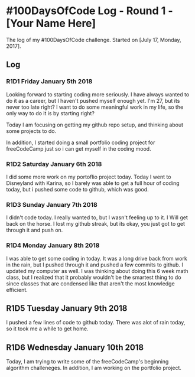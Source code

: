 # #100DaysOfCode Log - Round 1 - [Your Name Here]

The log of my #100DaysOfCode challenge. Started on [July 17, Monday, 2017].

## Log

### R1D1 Friday January 5th 2018

Looking forward to starting coding more seriously. I have always wanted to do it as a career, but I haven't pushed myself enough yet. I'm 27, but its never too late right? I want to do some meaningful work in my life, so the only way to do it is by starting right?

Today I am focusing on getting my github repo setup, and thinking about some projects to do.

In addition, I started doing a small portfolio coding project for freeCodeCamp just so i can get myself in the coding mood.


### R1D2 Saturday January 6th 2018

I did some more work on my portoflio project today. Today I went to Disneyland with Karina, so I barely was able to get a full hour of coding today, but i pushed some code to github, which was good.



### R1D3 Sunday January 7th 2018

I didn't code today. I really wanted to, but I wasn't feeling up to it. I Will get back on the horse. I lost my github streak, but its okay, you just got to get through it and push on.

### R1D4 Monday January 8th 2018

I was able to get some coding in today. It was a long drive back from work in the rain, but I pushed through it and pushed a few commits to github. I updated my computer as well. I was thinking about doing this 6 week math class, but I realized that it probably wouldn't be the smartest thing to do since classes that are condensed like that aren't the most knowledge efficient.

## R1D5 Tuesday January 9th 2018

I pushed a few lines of code to github today. There was alot of rain today, so it took me a while to get home.


## R1D6 Wednesday January 10th 2018

Today, I am trying to write some of the freeCodeCamp's beginning algorithm challeneges. In addition, I am working on the portfolio project.
